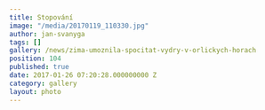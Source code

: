 ```yaml
---
title: Stopování
image: "/media/20170119_110330.jpg"
author: jan-svanyga
tags: []
gallery: /news/zima-umoznila-spocitat-vydry-v-orlickych-horach
position: 104
published: true
date: 2017-01-26 07:20:28.000000000 Z
category: gallery
layout: photo
---
```

